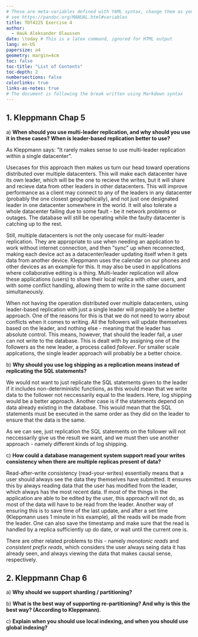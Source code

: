 ```yaml
---
# These are meta-variables defined with YAML syntax, change them as you wish.
# see https://pandoc.org/MANUAL.html#variables
title: TDT4225 Exercise 4
author:
  - Hauk Aleksander Olaussen
date: \today # This is a latex command, ignored for HTML output
lang: en-US
papersize: a4
geometry: margin=4cm
toc: false
toc-title: "List of Contents"
toc-depth: 2
numbersections: false
colorlinks: true
links-as-notes: true
# The document is following the break written using Markdown syntax
---
```


## 1. Kleppmann Chap 5

a) 
**When should you use multi-leader replication, and why should you use it in these cases? When is leader-based replication better to use?**

As Kleppmann says: "It rarely makes sense to use multi-leader replication within a single datacenter". 

Usecases for this approach then makes us turn our head toward operations distributed over multiple datacenters. This will make each datacenter have its own leader, which will be the one to recieve the writes, but it will share and recieve data from other leaders in other datacenters. This will improve performance as a client may connect to any of the leaders in any datacenter (probably the one closest geographically), and not just one designated leader in one datacenter somewhere in the world. It will also tolerate a whole datacenter failing due to some fault - be it network problems or outages. The database will still be operating while the faulty datacenter is catching up to the rest.

Still, multiple datacenters is not the only usecase for multi-leader replication. They are appropriate to use when needing an application to work without internet connection, and then "sync" up when reconnected, making each device act as a datacenter/leader updating itself when it gets data from another device. Kleppmann uses the calendar on our phones and other devices as an example for this. It may also be used in applications where collaborative editing is a thing. Multi-leader replication will allow these applications (users) to share their local replica with other users, and with some conflict handling, allowing them to write in the same document simultaneously.

When not having the operation distributed over multiple datacenters, using leader-based replication with just a single leader will propably be a better approach. One of the reasons for this is that we do not need to worry about conflicts when it comes to writing. All the followers will update themselves based on the leader, and nothing else - meaning that the leader has absolute control. This means, however, that should the leader fail, a user can not write to the database. This is dealt with by assigning one of the followers as the new leader, a process called *failover*. For smaller scale applcations, the single leader approach will probably be a better choice.

b) 
**Why should you use log shipping as a replication means instead of replicating the SQL statements?**

We would not want to just replicate the SQL statements given to the leader if it includes non-deterministic functions, as this would mean that we write data to the follower not neccessarily equal to the leaders. Here, log shipping would be a better approach. Another case is if the statements depend on data already existing in the database. This would mean that the SQL statements must be executed in the same order as they did on the leader to ensure that the data is the same. 

As we can see, just replication the SQL statements on the follower will not neccessarily give us the result we want, and we must then use another approach - namely different kinds of log shipping.

c) 
**How could a database management system support read your writes consistency when there are multiple replicas present of data?**


Read-after-write consistency (read-your-writes) essentially means that a user should always see the data they themselves have submitted. It ensures this by always reading data that the user has modified from the leader, which always has the most recent data. If most of the things in the application are able to be edited by the user, this approach will not do, as most of the data will have to be read from the leader. Another way of ensuring this is to save time of the last update, and after a set time (Kleppmann uses 1 minute in his example), all the reads will be made from the leader. One can also save the timestamp and make sure that the read is handled by a replica sufficiently up do date, or wait until the current one is.

There are other related problems to this - namely *monotonic reads* and *consistent prefix reads*, which considers the user always seing data it has already seen, and always viewing the data that makes causal sense, respectively.

## 2. Kleppmann Chap 6

a) 
**Why should we support sharding / partitioning?**

b) 
**What is the best way of supporting re-partitioning? And why is this the best way? (According to Kleppmann).**

c) 
**Explain when you should use local indexing, and when you should use global indexing?**



